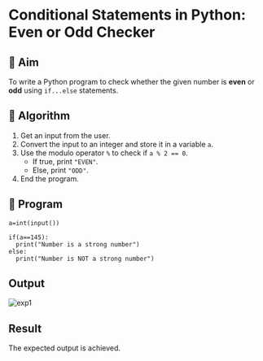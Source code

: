 # Conditional Statements in Python: Even or Odd Checker

## 🎯 Aim
To write a Python program to check whether the given number is **even** or **odd** using `if...else` statements.

## 🧠 Algorithm
1. Get an input from the user.
2. Convert the input to an integer and store it in a variable `a`.
3. Use the modulo operator `%` to check if `a % 2 == 0`.
   - If true, print `"EVEN"`.
   - Else, print `"ODD"`.
4. End the program.

## 🧾 Program
```
a=int(input())

if(a==145):
  print("Number is a strong number")
else:
  print("Number is NOT a strong number")

```
## Output
![exp1 ](https://github.com/user-attachments/assets/b9875a43-4404-488f-a6cb-25160ac86495)

## Result
The expected output is achieved.
